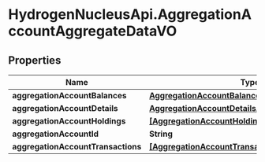 # HydrogenNucleusApi.AggregationAccountAggregateDataVO

## Properties
Name | Type | Description | Notes
------------ | ------------- | ------------- | -------------
**aggregationAccountBalances** | [**AggregationAccountBalanceAggregateDataVO**](AggregationAccountBalanceAggregateDataVO.md) |  | [optional] 
**aggregationAccountDetails** | [**AggregationAccountDetailsAggregateDataVO**](AggregationAccountDetailsAggregateDataVO.md) |  | [optional] 
**aggregationAccountHoldings** | [**[AggregationAccountHoldingAggregateDataVO]**](AggregationAccountHoldingAggregateDataVO.md) |  | [optional] 
**aggregationAccountId** | **String** |  | [optional] 
**aggregationAccountTransactions** | [**[AggregationAccountTransactionAggregateDataVO]**](AggregationAccountTransactionAggregateDataVO.md) |  | [optional] 


